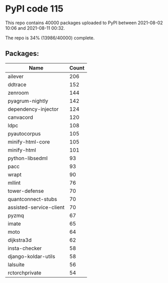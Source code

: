 # PyPI code 115

This repo contains 40000 packages uploaded to PyPI between 
2021-08-02 10:06 and 2021-08-11 00:32.

The repo is 34% (13986/40000) complete.

## Packages:

| Name  | Count |
| ----- | ----- |
| ailever | 206 |
| ddtrace | 152 |
| zenroom | 144 |
| pyagrum-nightly | 142 |
| dependency-injector | 124 |
| canvacord | 120 |
| ldpc | 108 |
| pyautocorpus | 105 |
| minify-html-core | 105 |
| minify-html | 101 |
| python-libsedml | 93 |
| pacc | 93 |
| wrapt | 90 |
| mllint | 76 |
| tower-defense | 70 |
| quantconnect-stubs | 70 |
| assisted-service-client | 70 |
| pyzmq | 67 |
| imate | 65 |
| moto | 64 |
| dijkstra3d | 62 |
| insta-checker | 58 |
| django-koldar-utils | 58 |
| lalsuite | 56 |
| rctorchprivate | 54 |


